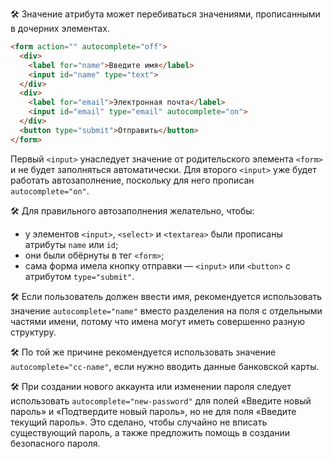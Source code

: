 🛠 Значение атрибута может перебиваться значениями, прописанными в дочерних элементах.

```html
<form action="" autocomplete="off">
  <div>
    <label for="name">Введите имя</label>
    <input id="name" type="text">
  </div>
  <div>
    <label for="email">Электронная почта</label>
    <input id="email" type="email" autocomplete="on">
  </div>
  <button type="submit">Отправить</button>
</form>
```

Первый `<input>` унаследует значение от родительского элемента `<form>` и не будет заполняться автоматически. Для второго `<input>` уже будет работать автозаполнение, поскольку для него прописан `autocomplete="on"`.

🛠 Для правильного автозаполнения желательно, чтобы:

- у элементов `<input>`, `<select>` и `<textarea>` были прописаны атрибуты `name` или `id`;
- они были обёрнуты в тег `<form>`;
- сама форма имела кнопку отправки — `<input>` или `<button>` с атрибутом `type="submit"`.

🛠 Если пользователь должен ввести имя, рекомендуется использовать значение `autocomplete="name"` вместо разделения на поля с отдельными частями имени, потому что имена могут иметь совершенно разную структуру.

🛠 По той же причине рекомендуется использовать значение `autocomplete="cc-name"`, если нужно вводить данные банковской карты.

🛠 При создании нового аккаунта или изменении пароля следует использовать `autocomplete="new-password"` для полей «Введите новый пароль» и «Подтвердите новый пароль», но не для поля «Введите текущий пароль». Это сделано, чтобы случайно не вписать существующий пароль, а также предложить помощь в создании безопасного пароля.
